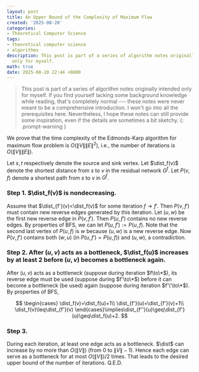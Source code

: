```yaml
---
layout: post
title: An Upper Bound of the Complexity of Maximum Flow
created: '2025-08-20'
categories:
- Theoretical Computer Science
tags:
- theoretical computer science
- algorithms
description: This post is part of a series of algorithm notes originally intended
  only for myself.
math: true
date: 2025-08-20 22:44 +0800
---
```

> This post is part of a series of algorithm notes originally intended only for myself. If you find yourself lacking some background knowledge while reading, that's completely normal --- these notes were never meant to be a comprehensive introduction. I won't go into all the prerequisites here. Nevertheless, I hope these notes can still provide some inspiration, even if the details are sometimes a bit sketchy.
{: .prompt-warning }

We prove that the time complexity of the Edmonds-Karp algorithm for maximum flow problem is $O(\|V\|\|E\|^2)$, i.e., the number of iterations is $O(\|V\|\|E\|)$.

Let $s,t$ respectively denote the source and sink vertex. Let $\dist_f(v)$ denote the shortest distance from $s$ to $v$ in the residual network $G^f$. Let $P(v,f)$ denote a shortest path from $s$ to $v$ in $G^f$.

### Step 1. $\dist_f(v)$ is nondecreasing.
Assume that $\dist_{f'}(v)<\dist_f(v)$ for some iteration $f\to f'$. Then $P(v,f')$ must contain new reverse edges generated by this iteration. Let $(u,w)$ be the first new reverse edge in $P(v,f')$. Then $P(u,f')$ contains no new reverse edges. By properties of BFS, we can let $P(u,f'):= P(u,f)$. Note that the second last vertex of $P(u,f)$ is $w$ because $(u,w)$ is a new reverse edge. Now $P(v,f')$ contains both $(w,u)$ (in $P(u,f')=P(u,f)$) and $(u,w)$, a contradiction.

### Step 2. After $(u,v)$ acts as a bottleneck, $\dist_f(u)$ increases by at least $2$ before $(u,v)$ becomes a bottleneck again.
After $(u,v)$ acts as a bottleneck (suppose during iteration $f\to\*$), its reverse edge must be used (suppose during $f'\to\*$) before it can become a bottleneck (be used) again (suppose during iteration $f'\'\to\*$). By properties of BFS,

$$
\begin{cases}
  \dist_f(v)=\dist_f(u)+1\\
  \dist_{f'}(u)=\dist_{f'}(v)+1\\
  \dist_f(v)\leq\dist_{f'}(v)
\end{cases}\implies\dist_{f''}(u)\geq\dist_{f'}(u)\geq\dist_f(u)+2.
$$

### Step 3.
During each iteration, at least one edge acts as a bottleneck. $\dist$ can increase by no more than $O(\|V\|)$ (from $0$ to $\|V\|-1$). Hence each edge can serve as a bottleneck for at most $O(\|V\|)/2$ times. That leads to the desired upper bound of the number of iterations. Q.E.D.